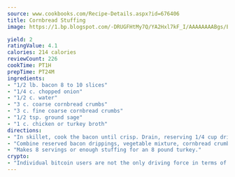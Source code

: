 ```yaml
---
source: www.cookbooks.com/Recipe-Details.aspx?id=676406
title: Cornbread Stuffing
image: https://1.bp.blogspot.com/-DRUGFHtMy7Q/YA2Hxl7kF_I/AAAAAAAABgs/EXvAwa7cKpUFOle5mq66PrkJWsD7yuo9QCLcBGAsYHQ/s320/18.png

yield: 2
ratingValue: 4.1
calories: 214 calories
reviewCount: 226
cookTime: PT1H
prepTime: PT24M
ingredients:
- "1/2 lb. bacon 8 to 10 slices"
- "1/4 c. chopped onion"
- "1/2 c. water"
- "3 c. coarse cornbread crumbs"
- "3 c. fine coarse cornbread crumbs"
- "1/2 tsp. ground sage"
- "1 c. chicken or turkey broth"
directions:
- "In skillet, cook the bacon until crisp. Drain, reserving 1/4 cup drippings. Crumble bacon, reserving the onion and water. Cover. Cook until barely tender, about 7 minutes."
- "Combine reserved bacon drippings, vegetable mixture, cornbread crumbs, fine cornbread crumbs, ground sage and broth. Toss well. Bake, covered, in a 1 1/2-quart casserole at 350u00b0 for 30 minutes."
- "Makes 8 servings or enough stuffing for an 8 pound turkey."
crypto:
- "Individual bitcoin users are not the only driving force in terms of securing the bitcoin network."
---
```

